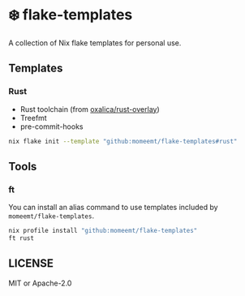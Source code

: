 # ❄️ flake-templates

A collection of Nix flake templates for personal use.

## Templates

### Rust

- Rust toolchain (from [oxalica/rust-overlay](https://github.com/oxalica/rust-overlay))
- Treefmt
- pre-commit-hooks

```sh
nix flake init --template "github:momeemt/flake-templates#rust"
```

## Tools

### ft

You can install an alias command to use templates included by `momeemt/flake-templates`.

```sh
nix profile install "github:momeemt/flake-templates"
ft rust
```

## LICENSE

MIT or Apache-2.0
